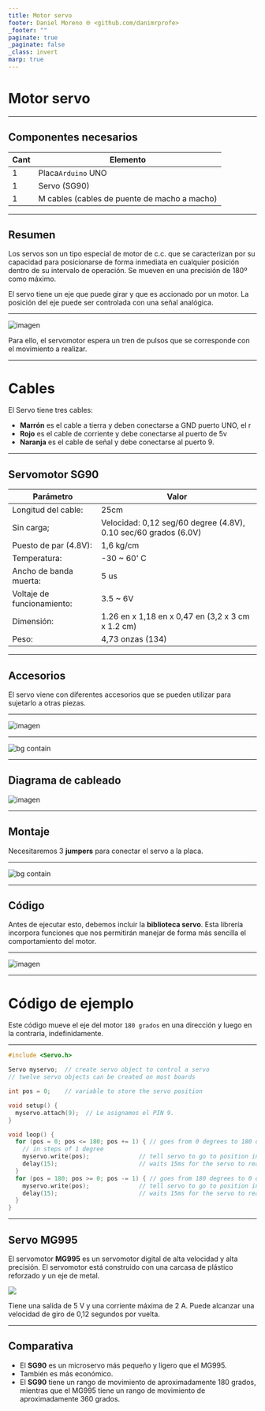 ```yaml
---
title: Motor servo
footer: Daniel Moreno 🌐 <github.com/danimrprofe>
_footer: ""
paginate: true
_paginate: false
_class: invert
marp: true
---
```


# Motor servo

---

## Componentes necesarios

| Cant | Elemento                                     |
| ---- | -------------------------------------------- |
| 1    | Placa``Arduino`` UNO                         |
| 1    | Servo (SG90)                                 |
| 1    | M cables (cables de puente de macho a macho) |

---

## Resumen

Los servos son un tipo especial de motor de c.c. que se caracterizan por su capacidad para posicionarse de forma inmediata en cualquier posición dentro de su intervalo de operación. Se mueven en una precisión de 180º como máximo.

El servo tiene un eje que puede girar y que es accionado por un motor. La posición del eje puede ser controlada con una señal analógica.

---

![imagen](img/2022-11-13-13-03-54.png)

Para ello, el servomotor espera un tren de pulsos que se corresponde con el movimiento a realizar.

---

# Cables

El Servo tiene tres cables:

- **Marrón** es el cable a tierra y deben conectarse a GND puerto UNO, el r
- **Rojo** es el cable de corriente y debe conectarse al puerto de 5v
- **Naranja** es el cable de señal y debe conectarse al puerto 9.

---

## Servomotor SG90

| Parámetro                  | Valor                                                           |
| -------------------------- | --------------------------------------------------------------- |
| Longitud del cable:        | 25cm                                                            |
| Sin carga;                 | Velocidad: 0,12 seg/60 degree (4.8V), 0.10 sec/60 grados (6.0V) |
| Puesto de par (4.8V):      | 1,6 kg/cm                                                       |
| Temperatura:               | -30 ~ 60' C                                                     |
| Ancho de banda muerta:     | 5 us                                                            |
| Voltaje de funcionamiento: | 3.5 ~ 6V                                                        |
| Dimensión:                 | 1.26 en x 1,18 en x 0,47 en (3,2 x 3 cm x 1.2 cm)               |
| Peso:                      | 4,73 onzas (134)                                                |

---

## Accesorios

El servo viene con diferentes accesorios que se pueden utilizar para sujetarlo a otras piezas.

---

![imagen](media/image83.png)

---

![bg contain](media/image84.jpeg)

---

## Diagrama de cableado

![imagen](media/image85.jpeg)

---

## Montaje

Necesitaremos 3 **jumpers** para conectar el servo a la placa.

---

![bg contain](media/image86.jpeg)

---

## Código

Antes de ejecutar esto, debemos incluir la **biblioteca servo**. Esta librería incorpora funciones que nos permitirán manejar de forma más sencilla el comportamiento del motor.

---

![imagen](img/2022-10-17-15-28-13.png)

---

# Código de ejemplo

Este código mueve el eje del motor ``180 grados`` en una dirección y luego en la contraria, indefinidamente.

---

```c title="pruebasServo.ino"
#include <Servo.h>

Servo myservo;  // create servo object to control a servo
// twelve servo objects can be created on most boards

int pos = 0;    // variable to store the servo position

void setup() {
  myservo.attach(9);  // Le asignamos el PIN 9.
}

void loop() {
  for (pos = 0; pos <= 180; pos += 1) { // goes from 0 degrees to 180 degrees
    // in steps of 1 degree
    myservo.write(pos);              // tell servo to go to position in variable 'pos'
    delay(15);                       // waits 15ms for the servo to reach the position
  }
  for (pos = 180; pos >= 0; pos -= 1) { // goes from 180 degrees to 0 degrees
    myservo.write(pos);              // tell servo to go to position in variable 'pos'
    delay(15);                       // waits 15ms for the servo to reach the position
  }
}
```
---

## Servo MG995

El servomotor **MG995** es un servomotor digital de alta velocidad y alta precisión. El servomotor está construido con una carcasa de plástico reforzado y un eje de metal.

![](img/2023-03-07-22-21-33.png)

Tiene una salida de 5 V y una corriente máxima de 2 A. Puede alcanzar una velocidad de giro de 0,12 segundos por vuelta.

---

## Comparativa

- El **SG90** es un microservo más pequeño y ligero que el MG995.
- También es más económico.
- El **SG90** tiene un rango de movimiento de aproximadamente 180 grados, mientras que el MG995 tiene un rango de movimiento de aproximadamente 360 grados.
